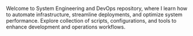 Welcome to System Engineering and DevOps repository, where I learn how to automate infrastructure, streamline deployments, and optimize system performance. Explore collection of scripts, configurations, and tools to enhance development and operations workflows.

